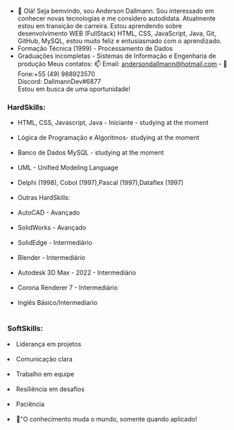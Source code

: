 - 👋 Olá! Seja bemvindo, sou Anderson Dallmann. Sou interessado em conhecer novas tecnologias e me considero autodidata. Atualmente estou em transição de carreira. Estou aprendendo sobre desenvolvimento WEB (FullStack) HTML, CSS, JavaScript, Java, Git, GitHub, MySQL, estou muito feliz e entusiasmado com o aprendizado.
- Formação Técnica (1999) - Processamento de Dados
- Graduações incompletas - Sistemas de Informação e Engenharia de produção
Meus contatos: 📫 Email: andersondallmann@hotmail.com - 📱 Fone:+55 (49) 988923570<br>
Discord: DallmannDev#6877<br>
Estou em busca de uma oportunidade!
<h3>HardSkills:</h3>
<ul> 
  <li>HTML, CSS, Javascript, Java - Iniciante - studying at the moment</li> <br>
  <li>Lógica de Programação  e Algoritmos- studying at the moment</li>  <br>
  <li>Banco de Dados MySQL - studying at the moment</li>  <br>
  <li>UML - Unified Modeling Language</li>  <br>  
  <li>Delphi (1998), Cobol (1997),Pascal (1997),Dataflex (1997)</li>  <br>
  <li>Outras HardSkills:</li>  <br>
  <li>AutoCAD - Avançado</li>  <br>
  <li>SolidWorks - Avançado</li>  <br>
  <li>SolidEdge - Intermediário</li>  <br>
  <li>Blender - Intermediário</li>  <br>
  <li>Autodesk 3D Max - 2022 - Intermediário</li>  <br>
  <li>Corona Renderer 7 - Intermediário</li>  <br>
  <li>Inglês Básico/Intermediario</li><br>
</ul>

<h3>SoftSkills:</h3>
  <li>Liderança em projetos</li><br>
  <li>Comunicação clara</li><br> 
  <li>Trabalho em equipe</li><br> 
  <li>Resiliência em desafios</li><br>
  <li>Paciência</li><br> 

  <li>📘"O conhecimento muda o mundo, somente quando aplicado!</li><br> 
<!---
andersondallmann/andersondallmann is a ✨ special ✨ repository because its `README.md` (this file) appears on your GitHub profile.
You can click the Preview link to take a look at your changes.
--->
